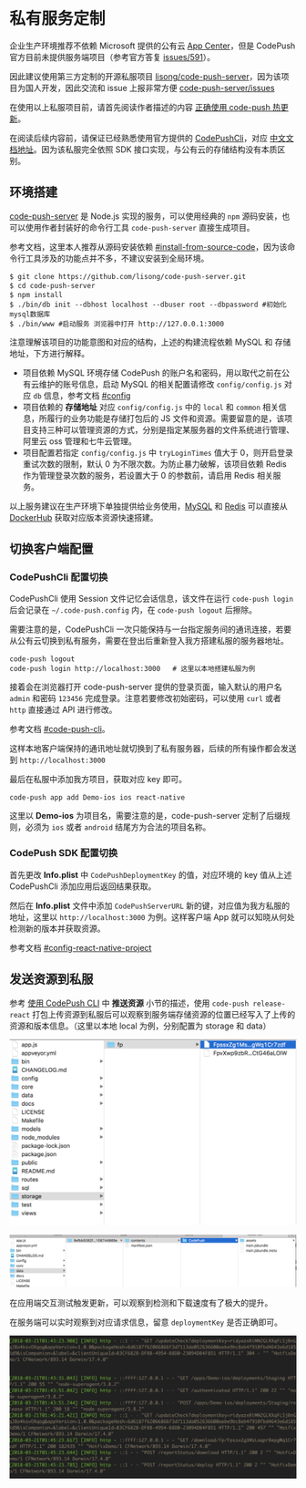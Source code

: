 # 私有服务定制

企业生产环境推荐不依赖 Microsoft 提供的公有云 [App Center](https://appcenter.ms/apps)，但是 CodePush 官方目前未提供服务端项目（参考官方答复 [issues/591](https://github.com/Microsoft/react-native-code-push/issues/591)）。

因此建议使用第三方定制的开源私服项目 [lisong/code-push-server](https://github.com/lisong/code-push-server)，因为该项目为国人开发，因此交流和 issue 上报非常方便 [code-push-server/issues](https://github.com/lisong/code-push-server/issues)

在使用以上私服项目前，请首先阅读作者描述的内容 [正确使用 code-push 热更新](https://github.com/lisong/code-push-server#%E6%AD%A3%E7%A1%AE%E4%BD%BF%E7%94%A8code-push%E7%83%AD%E6%9B%B4%E6%96%B0)。

在阅读后续内容前，请保证已经熟悉使用官方提供的 [CodePushCli](https://github.com/Microsoft/code-push/tree/master/cli)，对应 [中文文档地址](https://github.com/Microsoft/code-push/blob/master/cli/README-cn.md)。因为该私服完全依照 SDK 接口实现，与公有云的存储结构没有本质区别。

## 环境搭建

[code-push-server](https://github.com/lisong/code-push-server) 是 Node.js 实现的服务，可以使用经典的 `npm` 源码安装，也可以使用作者封装好的命令行工具 `code-push-server` 直接生成项目。

参考文档，这里本人推荐从源码安装依赖 [#install-from-source-code](https://github.com/lisong/code-push-server#install-from-source-code)，因为该命令行工具涉及的功能点并不多，不建议安装到全局环境。

```
$ git clone https://github.com/lisong/code-push-server.git
$ cd code-push-server
$ npm install
$ ./bin/db init --dbhost localhost --dbuser root --dbpassword #初始化mysql数据库
$ ./bin/www #启动服务 浏览器中打开 http://127.0.0.1:3000
```

注意理解该项目的功能意图和对应的结构，上述的构建流程依赖 MySQL 和 存储地址，下方进行解释。

- 项目依赖 MySQL 环境存储 CodePush 的账户名和密码，用以取代之前在公有云维护的账号信息，启动 MySQL 的相关配置请修改 `config/config.js` 对应 `db` 信息，参考文档 [#config](https://github.com/lisong/code-push-server#config)
- 项目依赖的 __存储地址__ 对应 `config/config.js` 中的 `local` 和 `common` 相关信息，所履行的业务功能是存储打包后的 JS 文件和资源。需要留意的是，该项目支持三种可以管理资源的方式，分别是指定某服务器的文件系统进行管理、阿里云 oss 管理和七牛云管理。
- 项目配置若指定 `config/config.js` 中 `tryLoginTimes` 值大于 0，则开启登录重试次数的限制，默认 0 为不限次数。为防止暴力破解，该项目依赖 Redis 作为管理登录次数的服务，若设置大于 0 的参数前，请启用 Redis 相关服务。

以上服务建议在生产环境下单独提供给业务使用，[MySQL](https://hub.docker.com/_/mysql/) 和 [Redis](https://hub.docker.com/_/redis/) 可以直接从 [DockerHub](https://hub.docker.com/) 获取对应版本资源快速搭建。

## 切换客户端配置

### CodePushCli 配置切换

CodePushCli 使用 Session 文件记忆会话信息，该文件在运行 `code-push login` 后会记录在 `~/.code-push.config` 内，在 `code-push logout` 后擦除。

需要注意的是，CodePushCli 一次只能保持与一台指定服务间的通讯连接，若要从公有云切换到私有服务，需要在登出后重新登入我方搭建私服的服务器地址。

```
code-push logout
code-push login http://localhost:3000	# 这里以本地搭建私服为例
```

接着会在浏览器打开 code-push-server 提供的登录页面，输入默认的用户名 `admin` 和密码 `123456` 完成登录。注意若要修改初始密码，可以使用 `curl` 或者 `http` 直接通过 API 进行修改。

参考文档 [#code-push-cli](https://github.com/lisong/code-push-server#code-push-cli)。

这样本地客户端保持的通讯地址就切换到了私有服务器，后续的所有操作都会发送到 `http://localhost:3000`

最后在私服中添加我方项目，获取对应 key 即可。

```
code-push app add Demo-ios ios react-native
```

这里以 __Demo-ios__ 为项目名，需要注意的是，code-push-server 定制了后缀规则，必须为 `ios` 或者 `android` 结尾方为合法的项目名称。

### CodePush SDK 配置切换

首先更改 __Info.plist__ 中 `CodePushDeploymentKey` 的值，对应环境的 key 值从上述 CodePushCli 添加应用后返回结果获取。

然后在 __Info.plist__ 文件中添加 `CodePushServerURL` 新的键，对应值为我方私服的地址，这里以 `http://localhost:3000` 为例。这样客户端 App 就可以知晓从何处检测新的版本并获取资源。

参考文档 [#config-react-native-project](https://github.com/lisong/code-push-server#config-react-native-project)

## 发送资源到私服

参考 [使用 CodePush CLI](./usage-cli.md) 中 __推送资源__ 小节的描述，使用 `code-push release-react` 打包上传资源到私服后可以观察到服务端存储资源的位置已经写入了上传的资源和版本信息。（这里以本地 local 为例，分别配置为 storage 和 data）

![storage](./images/storage.png)

![data](./images/data.png)


在应用端交互测试触发更新，可以观察到检测和下载速度有了极大的提升。

在服务端可以实时观察到对应请求信息，留意 `deploymentKey` 是否正确即可。

![code-push-server-log](./images/code-push-server-log.png)

